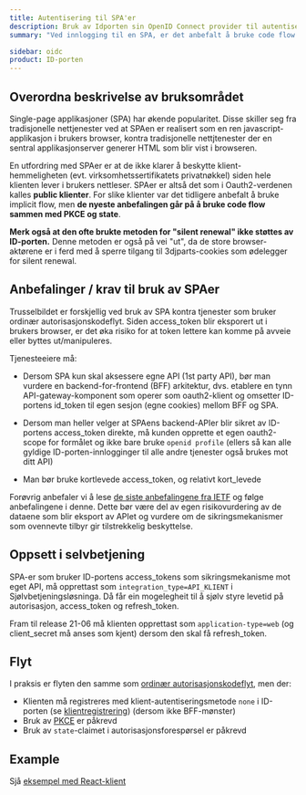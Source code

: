 ```yaml
---
title: Autentisering til SPA'er
description: Bruk av Idporten sin OpenID Connect provider til autentisering til Single  Page Applikasjoner
summary: "Ved innlogging til en SPA, er det anbefalt å bruke code flow med PKCE og state"

sidebar: oidc
product: ID-porten
---
```


## Overordna beskrivelse av bruksområdet

Single-page applikasjoner (SPA) har økende popularitet. Disse skiller seg fra tradisjonelle nettjenester ved at SPAen er realisert som en ren javascript-applikasjon i brukers browser, kontra tradisjonelle nettjtenester der en sentral applikasjonserver generer HTML som blir vist i browseren.

En utfordring med SPAer er at de ikke klarer å beskytte klient-hemmeligheten (evt. virksomhetssertifikatets privatnøkkel) siden hele klienten lever i brukers nettleser. SPAer er altså det som i Oauth2-verdenen kalles **public klienter**. For slike klienter var det tidligere anbefalt å bruke implicit flow, men **de nyeste anbefalingen går på å bruke code flow sammen med PKCE og state**.

**Merk også at den ofte brukte metoden for "silent renewal" ikke støttes av ID-porten.**  Denne metoden er også på vei "ut", da de store browser-aktørene er i ferd med å sperre tilgang til 3djparts-cookies som ødelegger for silent renewal.


## Anbefalinger / krav til bruk av SPAer

Trusselbildet er forskjellig ved bruk av SPA  kontra tjenester som bruker ordinær autorisasjonskodeflyt.  Siden access_token blir eksporert ut i brukers browser, er det øka risiko for at token lettere kan komme på avveie eller byttes ut/manipuleres.

Tjenesteeiere må:

 * Dersom SPA kun skal aksessere egne API (1st party API), bør man vurdere en backend-for-frontend (BFF) arkitektur, dvs. etablere en tynn API-gateway-komponent som operer som oauth2-klient og omsetter ID-portens id_token til egen sesjon (egne cookies) mellom BFF og SPA.

 * Dersom man heller velger at SPAens backend-APIer blir sikret av ID-portens access_token direkte, må kunden opprette et egen oauth2-scope for formålet og ikke bare bruke `openid profile` (ellers så kan alle gyldige ID-porten-innlogginger til alle andre tjenester også brukes mot ditt API)

 * Man bør bruke kortlevede access_token,  og relativt kort_levede



Forøvrig anbefaler vi å lese [de siste anbefalingene fra IETF](https://tools.ietf.org/html/draft-ietf-oauth-browser-based-apps-07) og følge anbefalingene i denne.  Dette bør være del av egen risikovurdering av de dataene som blir eksport av APIet og vurdere om de sikringsmekanismer som ovennevte tilbyr gir tilstrekkelig beskyttelse.

## Oppsett i selvbetjening

SPA-er som bruker ID-portens access_tokens som sikringsmekanisme mot eget API, må opprettast som `integration_type=API_KLIENT` i Sjølvbetjeningsløsninga.  Då får ein mogelegheit til å sjølv styre levetid på autorisasjon, access_token og refresh_token.

Fram til release 21-06 må klienten opprettast som `application-type=web` (og client_secret må anses som kjent) dersom den skal få refresh_token.


## Flyt

I praksis er flyten den samme som [ordinær autorisasjonskodeflyt]({{site.baseurl}}/docs/ID-porten/oidc/oidc_auth_codeflow), men der:

- Klienten må registreres med klient-autentiseringsmetode `none`  i ID-porten (se [klientregistrering]({{site.baseurl}}/docs/ID-porten/oidc/oidc_func_clientreg)) (dersom ikke BFF-mønster)
- Bruk av [PKCE]({{site.baseurl}}/docs/ID-porten/oidc/oidc_func_pkce) er påkrevd
- Bruk av `state`-claimet i autorisasjonsforespørsel er påkrevd

## Example

Sjå [eksempel med React-klient]({{site.baseurl}}/docs/ID-porten/oidc/oidc_sample_react)

